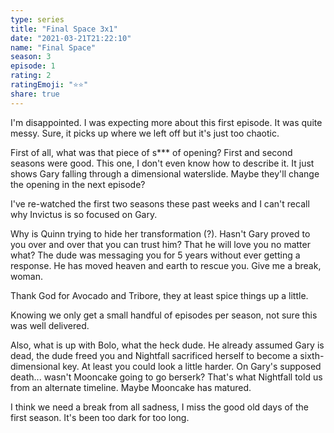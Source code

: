 ```yaml
---
type: series
title: "Final Space 3x1"
date: "2021-03-21T21:22:10"
name: "Final Space"
season: 3
episode: 1
rating: 2
ratingEmoji: "⭐️⭐️"
share: true
---
```


I'm disappointed. I was expecting more about this first episode. It was quite messy. Sure, it picks up where we left off but it's just too chaotic.

First of all, what was that piece of s\*\*\* of opening? First and second seasons were good. This one, I don't even know how to describe it. It just shows Gary falling through a dimensional waterslide. Maybe they'll change the opening in the next episode?

I've re-watched the first two seasons these past weeks and I can't recall why Invictus is so focused on Gary.

Why is Quinn trying to hide her transformation (?). Hasn't Gary proved to you over and over that you can trust him? That he will love you no matter what? The dude was messaging you for 5 years without ever getting a response. He has moved heaven and earth to rescue you. Give me a break, woman.

Thank God for Avocado and Tribore, they at least spice things up a little.

Knowing we only get a small handful of episodes per season, not sure this was well delivered.

Also, what is up with Bolo, what the heck dude. He already assumed Gary is dead, the dude freed you and Nightfall sacrificed herself to become a sixth-dimensional key. At least you could look a little harder.
On Gary's supposed death... wasn't Mooncake going to go berserk? That's what Nightfall told us from an alternate timeline. Maybe Mooncake has matured.

I think we need a break from all sadness, I miss the good old days of the first season. It's been too dark for too long.
